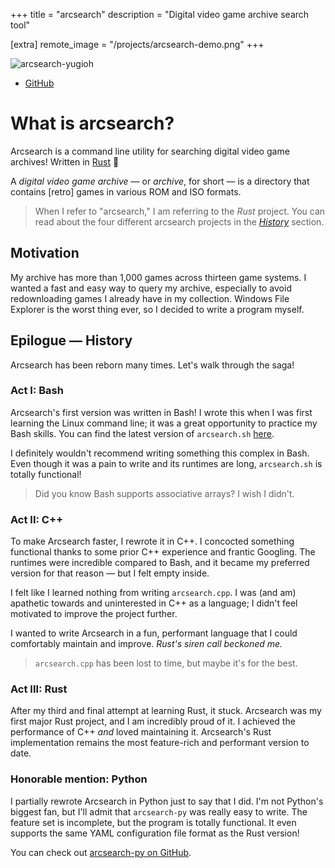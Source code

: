 +++
title = "arcsearch"
description = "Digital video game archive search tool"

[extra]
remote_image = "/projects/arcsearch-demo.png"
+++

![arcsearch-yugioh](/projects/arcsearch-demo.png)

+ [GitHub](https://github.com/massivebird/arcsearch)

# What is arcsearch?

Arcsearch is a command line utility for searching digital video game archives! Written in [Rust](https://www.rust-lang.org/) 🦀

A _digital video game archive_ — or _archive_, for short — is a directory that contains [retro] games in various ROM and ISO formats.

> When I refer to "arcsearch," I am referring to the _Rust_ project. You can read about the four different arcsearch projects in the _[History](#epilogue-history)_ section.

## Motivation

My archive has more than 1,000 games across thirteen game systems. I wanted a fast and easy way to query my archive, especially to avoid redownloading games I already have in my collection. Windows File Explorer is the worst thing ever, so I decided to write a program myself.

## Epilogue — History

Arcsearch has been reborn many times. Let's walk through the saga!

### Act I: Bash

Arcsearch's first version was written in Bash! I wrote this when I was first learning the Linux command line; it was a great opportunity to practice my Bash skills. You can find the latest version of `arcsearch.sh` [here](https://github.com/massivebird/dotfiles/blob/98cd02161010b6b4fd98384dec0b19657f852df9/scripts/arcsearch.sh).

I definitely wouldn't recommend writing something this complex in Bash. Even though it was a pain to write and its runtimes are long, `arcsearch.sh` is totally functional!

> Did you know Bash supports associative arrays? I wish I didn't.

### Act II: C++

To make Arcsearch faster, I rewrote it in C++. I concocted something functional thanks to some prior C++ experience and frantic Googling. The runtimes were incredible compared to Bash, and it became my preferred version for that reason — but I felt empty inside.

I felt like I learned nothing from writing `arcsearch.cpp`. I was (and am) apathetic towards and uninterested in C++ as a language; I didn't feel motivated to improve the project further.

I wanted to write Arcsearch in a fun, performant language that I could comfortably maintain and improve. _Rust's siren call beckoned me._

> `arcsearch.cpp` has been lost to time, but maybe it's for the best.

### Act III: Rust

After my third and final attempt at learning Rust, it stuck. Arcsearch was my first major Rust project, and I am incredibly proud of it. I achieved the performance of C++ _and_ loved maintaining it. Arcsearch's Rust implementation remains the most feature-rich and performant version to date.

### Honorable mention: Python

I partially rewrote Arcsearch in Python just to say that I did. I'm not Python's biggest fan, but I'll admit that `arcsearch-py` was really easy to write. The feature set is incomplete, but the program is totally functional. It even supports the same YAML configuration file format as the Rust version!

You can check out [arcsearch-py on GitHub](https://github.com/massivebird/arcsearch-py).
